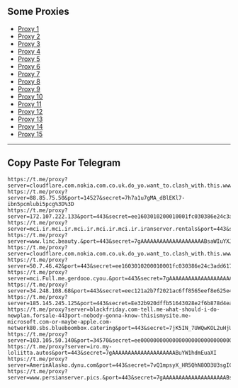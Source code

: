 Some Proxies
---
- [Proxy 1](https://t.me/proxy?server=cloudflare.com.nokia.com.co.uk.do_yo.want_to.clash_with.this.www.microsoft.com.there_is_no.place_like.localhost.www.bing.com.count_with_me.cyou.com.now_sudo.rm_rf.ddns.net.we_are_here.again_to_fight.everyone.i_am.the_internet.spece.onetop.monaserver.cfd.&port=443&secret=7jK5IN_7UWQwKOL2uHjU6sEgICAgICAgICAgICAgICA)
- [Proxy 2](https://t.me/proxy?server=88.85.75.50&port=14527&secret=7h7a1u7gMA_dBlEKl7-ibn5pcmlubi5pcg%3D%3D)
- [Proxy 3](https://t.me/proxy?server=172.107.222.133&port=443&secret=ee1603010200010001fc030386e24c3add6170706c652e636f6d)
- [Proxy 4](https://t.me/proxy?server=mci.ir.mci.ir.mci.ir.mci.ir.mci.ir.iranserver.rentals&port=443&secret=7jK5IN_7UWQwKOL2uHjU6sEgICAgICAgICAgICAgICAg)
- [Proxy 5](https://t.me/proxy?server=www.linc.beauty.&port=443&secret=7gAAAAAAAAAAAAAAAAAAAABsaWIuYXJ2YW5jbG91ZC5jb20%3D)
- [Proxy 6](https://t.me/proxy?server=cloudflare.com.nokia.com.co.uk.do_yo.want_to.clash_with.this.www.microsoft.com.there_is_no.place_like.localhost.www.bing.com.count_with_me.cyou.com.now_sudo.rm_rf.ddns.net.we_are_here.again_to_fight.everyone.i_am.the_internet.special_wayi.monaserver.cfd.&port=443&secret=7jK5IN_7UWQwKOL2uHjU6sEgICAgICAgICAgICAgICA)
- [Proxy 7](https://t.me/proxy?server=50.7.46.42&port=443&secret=ee1603010200010001fc030386e24c3add6170706c652e636f6d)
- [Proxy 8](https://t.me/proxy?server=mci.Full.me.gerdooo.cyou.&port=443&secret=7gAAAAAAAAAAAAAAAAAAAABuYW1hdmEuaXI)
- [Proxy 9](https://t.me/proxy?server=34.248.108.68&port=443&secret=eec121a2b7f2021ac6ff8565eef8e625e47777772e6c6f6f7065726674672e636f2e756b)
- [Proxy 10](https://t.me/proxy?server=185.145.245.125&port=443&secret=Ee32b920dffb51643028e2f6b878d4eac16d61696c2e676f6f6c652e746f6b686d65)
- [Proxy 11](https://t.me/proxy?server=blackfriday.com-tell.me-what-should-i-do-newplan.forsale-443port-nobody-gonna-know-thisismysite.me-microsoft.com-or-maybe-apple.com-netwerk80.sbs.blueboombox.catering&port=443&secret=7jK5IN_7UWQwKOL2uHjU6sEgICAgICAgICAgICAgICA)
- [Proxy 12](https://t.me/proxy?server=103.105.50.140&port=34570&secret=ee000000000000000000000000000000006d79736f6e2e64756f6c696e676f2e636f6d)
- [Proxy 13](https://t.me/proxy?server=iro.my-loliitta.autos&port=443&secret=7gAAAAAAAAAAAAAAAAAAAABuYW1hdmEuaXI)
- [Proxy 14](https://t.me/proxy?server=AmerinAlasko.dynu.com&port=443&secret=7vQ1mpsyX_HR5QhN8OD3U3sgICAgICAgICAgICAgICA)
- [Proxy 15](https://t.me/proxy?server=www.persianserver.pics.&port=443&secret=7gAAAAAAAAAAAAAAAAAAAABsaWIuYXJ2YW5jbG91ZC5jb20%3D)
---
Copy Paste For Telegram
---
```
https://t.me/proxy?server=cloudflare.com.nokia.com.co.uk.do_yo.want_to.clash_with.this.www.microsoft.com.there_is_no.place_like.localhost.www.bing.com.count_with_me.cyou.com.now_sudo.rm_rf.ddns.net.we_are_here.again_to_fight.everyone.i_am.the_internet.spece.onetop.monaserver.cfd.&port=443&secret=7jK5IN_7UWQwKOL2uHjU6sEgICAgICAgICAgICAgICA
https://t.me/proxy?server=88.85.75.50&port=14527&secret=7h7a1u7gMA_dBlEKl7-ibn5pcmlubi5pcg%3D%3D
https://t.me/proxy?server=172.107.222.133&port=443&secret=ee1603010200010001fc030386e24c3add6170706c652e636f6d
https://t.me/proxy?server=mci.ir.mci.ir.mci.ir.mci.ir.mci.ir.iranserver.rentals&port=443&secret=7jK5IN_7UWQwKOL2uHjU6sEgICAgICAgICAgICAgICAg
https://t.me/proxy?server=www.linc.beauty.&port=443&secret=7gAAAAAAAAAAAAAAAAAAAABsaWIuYXJ2YW5jbG91ZC5jb20%3D
https://t.me/proxy?server=cloudflare.com.nokia.com.co.uk.do_yo.want_to.clash_with.this.www.microsoft.com.there_is_no.place_like.localhost.www.bing.com.count_with_me.cyou.com.now_sudo.rm_rf.ddns.net.we_are_here.again_to_fight.everyone.i_am.the_internet.special_wayi.monaserver.cfd.&port=443&secret=7jK5IN_7UWQwKOL2uHjU6sEgICAgICAgICAgICAgICA
https://t.me/proxy?server=50.7.46.42&port=443&secret=ee1603010200010001fc030386e24c3add6170706c652e636f6d
https://t.me/proxy?server=mci.Full.me.gerdooo.cyou.&port=443&secret=7gAAAAAAAAAAAAAAAAAAAABuYW1hdmEuaXI
https://t.me/proxy?server=34.248.108.68&port=443&secret=eec121a2b7f2021ac6ff8565eef8e625e47777772e6c6f6f7065726674672e636f2e756b
https://t.me/proxy?server=185.145.245.125&port=443&secret=Ee32b920dffb51643028e2f6b878d4eac16d61696c2e676f6f6c652e746f6b686d65
https://t.me/proxy?server=blackfriday.com-tell.me-what-should-i-do-newplan.forsale-443port-nobody-gonna-know-thisismysite.me-microsoft.com-or-maybe-apple.com-netwerk80.sbs.blueboombox.catering&port=443&secret=7jK5IN_7UWQwKOL2uHjU6sEgICAgICAgICAgICAgICA
https://t.me/proxy?server=103.105.50.140&port=34570&secret=ee000000000000000000000000000000006d79736f6e2e64756f6c696e676f2e636f6d
https://t.me/proxy?server=iro.my-loliitta.autos&port=443&secret=7gAAAAAAAAAAAAAAAAAAAABuYW1hdmEuaXI
https://t.me/proxy?server=AmerinAlasko.dynu.com&port=443&secret=7vQ1mpsyX_HR5QhN8OD3U3sgICAgICAgICAgICAgICA
https://t.me/proxy?server=www.persianserver.pics.&port=443&secret=7gAAAAAAAAAAAAAAAAAAAABsaWIuYXJ2YW5jbG91ZC5jb20%3D
```